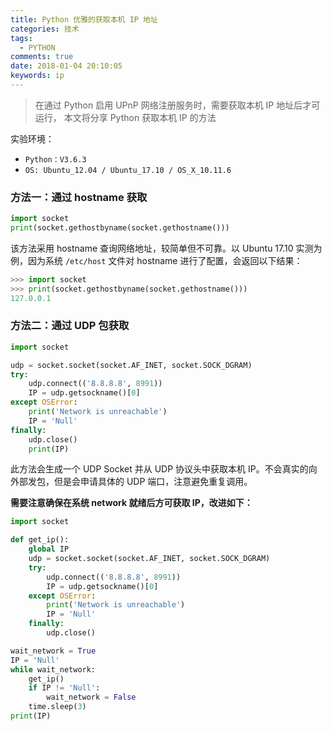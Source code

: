 ```yaml
---
title: Python 优雅的获取本机 IP 地址
categories: 技术
tags:
  - PYTHON
comments: true
date: 2018-01-04 20:10:05
keywords: ip
---
```


> 在通过 Python 启用 UPnP 网络注册服务时，需要获取本机 IP 地址后才可运行，
> 本文将分享 Python 获取本机 IP 的方法

实验环境：
* `Python：V3.6.3`
* `OS: Ubuntu_12.04 / Ubuntu_17.10 / OS_X_10.11.6`


### 方法一：通过 hostname 获取

``` python
import socket
print(socket.gethostbyname(socket.gethostname()))
```
该方法采用 hostname 查询网络地址，较简单但不可靠。以 Ubuntu 17.10 实测为例，因为系统 `/etc/host` 文件对 hostname 进行了配置，会返回以下结果：

``` python
>>> import socket
>>> print(socket.gethostbyname(socket.gethostname())) 
127.0.0.1
```

### 方法二：通过 UDP 包获取

``` python
import socket

udp = socket.socket(socket.AF_INET, socket.SOCK_DGRAM)
try:
    udp.connect(('8.8.8.8', 8991))
    IP = udp.getsockname()[0]
except OSError:
    print('Network is unreachable')
    IP = 'Null'
finally:
    udp.close()
    print(IP)
```

此方法会生成一个 UDP Socket 并从 UDP 协议头中获取本机 IP。不会真实的向外部发包，但是会申请具体的 UDP 端口，注意避免重复调用。

**需要注意确保在系统 network 就绪后方可获取 IP，改进如下：**

``` python
import socket

def get_ip():
    global IP
    udp = socket.socket(socket.AF_INET, socket.SOCK_DGRAM)
    try:
        udp.connect(('8.8.8.8', 8991))
        IP = udp.getsockname()[0]
    except OSError:
        print('Network is unreachable')
        IP = 'Null'
    finally:
        udp.close()

wait_network = True
IP = 'Null'
while wait_network:
    get_ip()
    if IP != 'Null':
        wait_network = False
    time.sleep(3)
print(IP)
```
